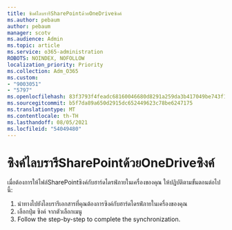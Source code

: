 ```yaml
---
title: ซิงค์ไลบรารีSharePointด้วยOneDriveซิงค์
ms.author: pebaum
author: pebaum
manager: scotv
ms.audience: Admin
ms.topic: article
ms.service: o365-administration
ROBOTS: NOINDEX, NOFOLLOW
localization_priority: Priority
ms.collection: Adm_O365
ms.custom:
- "9003051"
- "5797"
ms.openlocfilehash: 83f3793f4feadc68160046680d8291a259da3b417049be743f14a0f0784f4246
ms.sourcegitcommit: b5f7da89a650d2915dc652449623c78be6247175
ms.translationtype: MT
ms.contentlocale: th-TH
ms.lasthandoff: 08/05/2021
ms.locfileid: "54049480"
---
```

# <a name="sync-a-sharepoint-library-with-onedrive-sync"></a>ซิงค์ไลบรารีSharePointด้วยOneDriveซิงค์

เมื่อต้องการให้ไฟล์SharePointซิงค์กับฮาร์ดไดรฟ์ภายในเครื่องของคุณ ให้ปฏิบัติตามขั้นตอนต่อไปนี้:

1. นําทางไปยังไลบรารีเอกสารที่คุณต้องการซิงค์กับฮาร์ดไดรฟ์ภายในเครื่องของคุณ
2. เลือกปุ่ม ซิงค์ จากตัวเลือกเมนู
3. Follow the step-by-step to complete the synchronization.